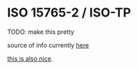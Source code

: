# ISO 15765-2 / ISO-TP 

TODO: make this pretty

source of info currently [here](https://piembsystech.com/can-tp-protocol/)

[this is also nice](https://munich.dissec.to/kb/chapters/isotp/isotp.html).